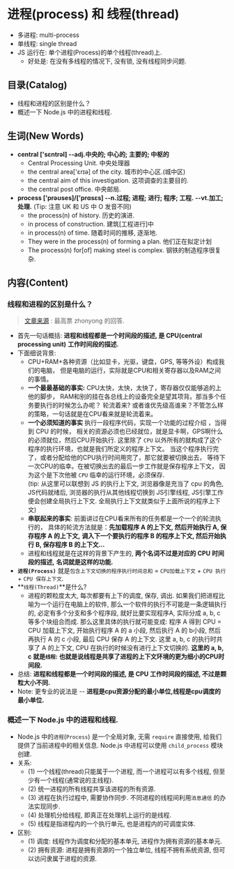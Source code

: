 #  进程(process) 和 线程(thread)

- 多进程: multi-process
- 单线程: single thread 
- JS 运行在: 单个进程(Process)的单个线程(thread)上.
    + 好处是: 在没有多线程的情况下, 没有锁, 没有线程同步问题. 


## 目录(Catalog)
- 线程和进程的区别是什么？
- 概述一下 Node.js 中的进程和线程.





## 生词(New Words)
- **central ['sɛntrəl] --adj.中央的; 中心的; 主要的; 中枢的**
    + Central Processing Unit. 中央处理器
    + the central area['ɛrɪə] of the city. 城市的中心区.(城中区)
    + the central aim of this investigation. 这项调查的主要目的.
    + the central post office. 中央邮局.
- **process ['prəʊses]/['prɑsɛs] --n.过程; 进程; 进行; 程序; 工程.**
  **--vt.加工; 处理.** (Tip: 注意 UK 和 US 中 O 发音不同)
    + the process(n) of history. 历史的演进.
    + in process of construction. 建筑[工程进行]中 
    + in process(n) of time. 随着时间的推移, 逐渐地.
    + They were in the process(n) of forming a plan. 他们正在拟定计划
    + The process(n) for[of] making steel is complex. 钢铁的制造程序很复杂.


## 内容(Content)
### 线程和进程的区别是什么？
> [文章来源](https://www.zhihu.com/question/25532384) : 最高票 zhonyong 的回答.
- 首先一句话概括: **进程和线程都是一个时间段的描述, 是 CPU(central processing unit)**
  **工作时间段的描述.**
- 下面细说背景:
    + CPU+RAM+各种资源（比如显卡，光驱，键盘，GPS, 等等外设）构成我们的电脑，
      但是电脑的运行，实际就是CPU和相关寄存器以及RAM之间的事情。
    + **一个最最基础的事实:** CPU太快，太快，太快了，寄存器仅仅能够追的上他的脚步，
      RAM和别的挂在各总线上的设备完全是望其项背。那当多个任务要执行的时候怎么办呢？
      轮流着来? 或者谁优先级高谁来？不管怎么样的策略，一句话就是在CPU看来就是轮流着来。
    + **一个必须知道的事实** 执行一段程序代码，实现一个功能的过程介绍 ，当得到 CPU 的时候，
      相关的资源必须也已经就位，就是显卡啊，GPS啊什么的必须就位，然后CPU开始执行. 
      这里除了 `CPU` 以外所有的就构成了这个程序的执行环境，也就是我们所定义的程序上下文。
      当这个程序执行完了，或者分配给他的CPU执行时间用完了，那它就要被切换出去，
      等待下一次CPU的临幸。在被切换出去的最后一步工作就是保存程序上下文，
      因为这个是下次他被 `CPU` 临幸的运行环境，必须保存.  
      (tip: 从这里可以联想到 JS 的执行上下文, 浏览器像是充当了 cpu 的角色, JS代码就绪后,
      浏览器的执行从其他线程切换到 JS引擎线程, JS引擎工作便会创建全局执行上下文. 
      全局执行上下文就类似于上面所说的程序上下文)
    + **串联起来的事实**: 前面讲过在CPU看来所有的任务都是一个一个的轮流执行的，
      具体的轮流方法就是：**先加载程序 A 的上下文, 然后开始执行 A, 保存程序 A 的上下文,**
      **调入下一个要执行的程序 B 的程序上下文, 然后开始执行 B, 保存程序 B 的上下文...**
    + 进程和线程就是在这样的背景下产生的, **两个名词不过是对应的 CPU 时间段的描述,**
      **名词就是这样的功能.**
- **`进程(Process)`** 就是`包含上下文切换的程序执行时间总和` = `CPU加载上下文` + 
  `CPU 执行` + `CPU 保存上下文`.
- **`线程(Thread)`**是什么?
    + 进程的颗粒度太大, 每次都要有上下的调度, 保存, 调出. 
      如果我们把进程比喻为一个运行在电脑上的软件, 那么一个软件的执行不可能是一条逻辑执行的,
      必定有多个分支和多个程序段, 就好比要实现程序A, 实际分成 a, b, c 等多个块组合而成.
      那么这里具体的执行就可能变成: 程序 A 得到 CPU  = CPU 加载上下文,
      开始执行程序 A 的 a 小段, 然后执行 A 的 b小段, 然后再执行 A 的 c 小段,
      最后 CPU 保存 A 的上下文.  这里 a, b, c 的执行时共享了 A 的上下文,
      CPU 在执行的时候没有进行上下文切换的. 
      **这里的 a, b, c 就是`线程`: 也就是说线程是共享了进程的上下文环境的更为细小的CPU时间段.**
 - 总结: **进程和线程都是一个时间段的描述, 是 CPU 工作时间段的描述, 不过是颗粒大小不同.**      
 - Note: 更专业的说法是 -- **进程是cpu资源分配的最小单位,线程是cpu调度的最小单位.**


### 概述一下 Node.js 中的进程和线程.
- Node.js 中的`进程`(`Process`) 是一个全局对象, 无需 `require` 直接使用, 
  给我们提供了当前进程中的相关信息. Node.js 中进程可以使用 `child_process`
  模块创建.
- 关系:
    + (1) 一个线程(thread)只能属于一个进程, 而一个进程可以有多个线程,
      但至少有一个线程(通常说的主线程).
    + (2) 统一进程的所有线程共享该进程的所有资源.
    + (3) 进程在执行过程中, 需要协作同步. 不同进程的线程间利用`消息通信`
      的办法实现同步.
    + (4) 处理机分给线程, 即真正在处理机上运行的是线程.
    + (5) 线程是指进程内的一个执行单元, 也是进程内的可调度实体.
- 区别:
    + (1) 调度: 线程作为调度和分配的基本单元, 进程作为拥有资源的基本单元.
    + (2) 拥有资源: 进程是拥有资源的一个独立单位, 线程不拥有系统资源,
      但可以访问隶属于进程的资源.
